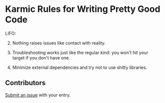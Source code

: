# Karmic Rules for Writing Pretty Good Code

LIFO:

2. Nothing raises issues like contact with reality.

1. Troubleshooting works just like the regular kind: you won't hit your target if you don't have one.

0. Minimize external dependencies and try not to use shitty libraries.

## Contributors

[Submit an issue](https://github.com/karmaniverous/rules/issues) with your entry.
